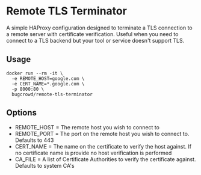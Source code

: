 Remote TLS Terminator
======================

A simple HAProxy configuration designed to terminate a TLS connection to a remote server with certificate verification. Useful when you need to connect to a TLS backend but your tool or service doesn't support TLS.

Usage
-----

```
docker run --rm -it \
  -e REMOTE_HOST=google.com \
  -e CERT_NAME=*.google.com \
  -p 8000:80 \
  bugcrowd/remote-tls-terminator
```

Options
-------

*   REMOTE_HOST = The remote host you wish to connect to
*   REMOTE_PORT = The port on the remote host you wish to connect to. Defaults to 443
*   CERT_NAME = The name on the certificate to verify the host against. If no certificate name is provide no host verification is performed
*   CA_FILE = A list of Certificate Authorities to verify the certificate against. Defaults to system CA's
